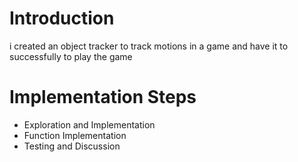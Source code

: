 # Introduction
i created an object tracker to track motions in a game  and have it to successfully to play the game

# Implementation Steps
- Exploration and Implementation
- Function Implementation
- Testing and Discussion
